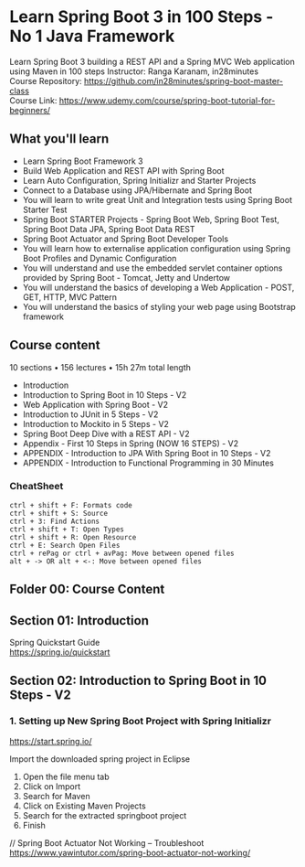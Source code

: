 # Learn Spring Boot 3 in 100 Steps - No 1 Java Framework

Learn Spring Boot 3 building a REST API and a Spring MVC Web application using Maven in 100 steps
Instructor: Ranga Karanam, in28minutes  
Course Repository: https://github.com/in28minutes/spring-boot-master-class  
Course Link: https://www.udemy.com/course/spring-boot-tutorial-for-beginners/

## What you'll learn

- Learn Spring Boot Framework 3
- Build Web Application and REST API with Spring Boot
- Learn Auto Configuration, Spring Initializr and Starter Projects
- Connect to a Database using JPA/Hibernate and Spring Boot
- You will learn to write great Unit and Integration tests using Spring Boot Starter Test
- Spring Boot STARTER Projects - Spring Boot Web, Spring Boot Test, Spring Boot Data JPA, Spring Boot Data REST
- Spring Boot Actuator and Spring Boot Developer Tools
- You will learn how to externalise application configuration using Spring Boot Profiles and Dynamic Configuration
- You will understand and use the embedded servlet container options provided by Spring Boot - Tomcat, Jetty and Undertow
- You will understand the basics of developing a Web Application - POST, GET, HTTP, MVC Pattern
- You will understand the basics of styling your web page using Bootstrap framework

## Course content

10 sections • 156 lectures • 15h 27m total length

- Introduction
- Introduction to Spring Boot in 10 Steps - V2
- Web Application with Spring Boot - V2
- Introduction to JUnit in 5 Steps - V2
- Introduction to Mockito in 5 Steps - V2
- Spring Boot Deep Dive with a REST API - V2
- Appendix - First 10 Steps in Spring (NOW 16 STEPS) - V2
- APPENDIX - Introduction to JPA With Spring Boot in 10 Steps - V2
- APPENDIX - Introduction to Functional Programming in 30 Minutes

### CheatSheet

```
ctrl + shift + F: Formats code
ctrl + shift + S: Source
ctrl + 3: Find Actions
ctrl + shift + T: Open Types
ctrl + shift + R: Open Resource
ctrl + E: Search Open Files
ctrl + rePag or ctrl + avPag: Move between opened files
alt + -> OR alt + <-: Move between opened files
```

## Folder 00: Course Content

## Section 01: Introduction

Spring Quickstart Guide  
https://spring.io/quickstart  


## Section 02: Introduction to Spring Boot in 10 Steps - V2

### 1. Setting up New Spring Boot Project with Spring Initializr

https://start.spring.io/

Import the downloaded spring project in Eclipse

1. Open the file menu tab
2. Click on Import
3. Search for Maven
4. Click on Existing Maven Projects
5. Search for the extracted springboot project
6. Finish

// Spring Boot Actuator Not Working – Troubleshoot  
https://www.yawintutor.com/spring-boot-actuator-not-working/
